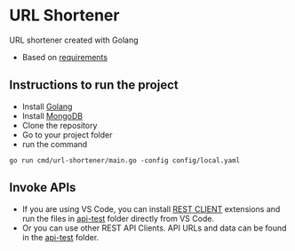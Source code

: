 # URL Shortener

URL shortener created with Golang

- Based on [requirements](https://roadmap.sh/projects/url-shortening-service)

## Instructions to run the project

- Install [Golang](https://go.dev/doc/install)
- Install [MongoDB](https://www.mongodb.com/docs/manual/installation/)
- Clone the repository
- Go to your project folder
- run the command

```console
go run cmd/url-shortener/main.go -config config/local.yaml
```

## Invoke APIs
- If you are using VS Code, you can install [REST CLIENT](https://marketplace.visualstudio.com/items?itemName=humao.rest-client) extensions and run the files in [api-test](https://vscode.dev/github/akhilsomanvs/url-shortener/blob/main/api-test) folder directly from VS Code.
- Or you can use other REST API Clients. API URLs and data can be found in the [api-test](https://vscode.dev/github/akhilsomanvs/url-shortener/blob/main/api-test) folder.